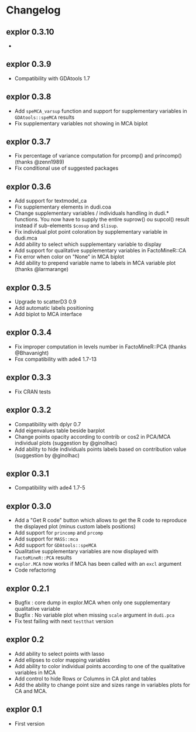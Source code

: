 # Changelog

## explor 0.3.10

-

## explor 0.3.9

- Compatibility with GDAtools 1.7

## explor 0.3.8

- Add `speMCA_varsup` function and support for supplementary variables in `GDAtools::speMCA` results
- Fix supplementary variables not showing in MCA biplot

## explor 0.3.7

- Fix percentage of variance computation for prcomp() and princomp() (thanks @zenn1989)
- Fix conditional use of suggested packages

## explor 0.3.6

- Add support for textmodel_ca
- Fix supplementary elements in dudi.coa
- Change supplementary variables / individuals handling in dudi.* functions. You now have to supply the entire suprow() ou supcol() result instead if sub-elements `$cosup` and `$lisup`.
- Fix individual plot point coloration by supplementary variable in dudi.mca
- Add ability to select which supplementary variable to display
- Add support for qualitative supplementary variables in FactoMineR::CA
- Fix error when color on "None" in MCA biplot
- Add ability to prepend variable name to labels in MCA variable plot (thanks @larmarange)

## explor 0.3.5

- Upgrade to scatterD3 0.9
- Add automatic labels positioning
- Add biplot to MCA interface

## explor 0.3.4

- Fix improper computation in levels number in FactoMineR::PCA (thanks @Bhavanight)
- Fox compatibility with ade4 1.7-13

## explor 0.3.3

- Fix CRAN tests

## explor 0.3.2

- Compatibility with dplyr 0.7
- Add eigenvalues table beside barplot
- Change points opacity according to contrib or cos2 in PCA/MCA individual plots (suggestion by @ginolhac)
- Add ability to hide individuals points labels based on contribution value (suggestion by @ginolhac)

## explor 0.3.1

- Compatibility with ade4 1.7-5

## explor 0.3.0

- Add a "Get R code" button which allows to get the R code to reproduce the displayed plot (minus custom labels positions)
- Add support for `princomp` and `prcomp`
- Add support for `MASS::mca`
- Add support for `GDAtools::speMCA`
- Qualitative supplementary variables are now displayed with `FactoMineR::PCA` results
- `explor.MCA` now works if MCA has been called with an `excl` argument
- Code refactoring

## explor 0.2.1

- Bugfix : core dump in explor.MCA when only one supplementary qualitative variable
- Bugfix : No variable plot when missing `scale` argument in `dudi.pca`
- Fix test failing with next `testthat` version

## explor 0.2

- Add ability to select points with lasso
- Add ellipses to color mapping variables
- Add ability to color individual points according to one of the qualitative variables in MCA
- Add control to hide Rows or Columns in CA plot and tables
- Add the ability to change point size and sizes range in variables plots for CA and MCA.

## explor 0.1

- First version
